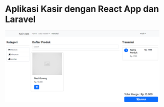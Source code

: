 # Aplikasi Kasir dengan React App dan Laravel
<img src='kasir.png' alt='Aplikasi Kasir dengan React App dan Laravel'>

